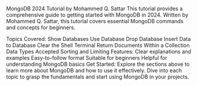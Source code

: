 MongoDB 2024 Tutorial by Mohammed Q. Sattar
This tutorial provides a comprehensive guide to getting started with MongoDB in 2024. Written by Mohammed Q. Sattar, this tutorial covers essential MongoDB commands and concepts for beginners.

Topics Covered:
Show Databases
Use Database
Drop Database
Insert Data to Database
Clear the Shell Terminal
Return Documents Within a Collection
Data Types Accepted
Sorting and Limiting
Features:
Clear explanations and examples
Easy-to-follow format
Suitable for beginners
Helpful for understanding MongoDB basics
Get Started:
Explore the sections above to learn more about MongoDB and how to use it effectively. Dive into each topic to grasp the fundamentals and start using MongoDB in your projects.

